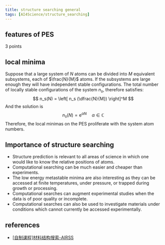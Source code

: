 ```yaml
---
title: structure searching general
tags: [AI4Science/structure_searching]
---
```


## features of PES

3 points


## local minima

Suppose that a large system of $N$ atoms can be divided into $M$ equivalent subsystems, each of $\frac{N}{M}$ atoms. If the subsystems are large enough they will have independent stable configurations. The total number of locally stable configurations of the system $n_s$, therefore satisfies:
$$
n_s(N) = \left[ n_s (\dfrac{N}{M}) \right]^M
$$
And the solution is
$$
n_s(N) = \mathrm{e}^{\alpha N}
\quad
\alpha \in \mathbb{C}
$$
Therefore, the local minimas on the PES proliferate with the system atom numbers.


## Importance of structure searching
- Structure prediction is relevant to all areas of science in which one would like to know the relative positions of atoms.
- Computational searching can be much easier and cheaper than experiments.
- The low energy metastable minima are also interesting as they can be accessed at finite temperatures, under pressure, or trapped during growth or processing.
- Computational searches can augment experimental studies when the data is of poor quality or incomplete.
- Computational searches can also be used to investigate materials under conditions which cannot currently be accessed experimentally.


## references
- [[自制课程]材料结构搜索-AIRSS](https://www.bilibili.com/video/BV12v411r7i9)